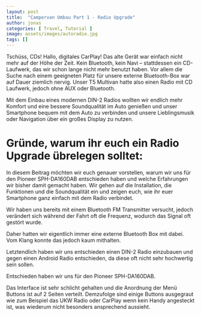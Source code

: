 ```yaml
---
layout: post
title:  "Campervan Umbau Part 1 - Radio Upgrade"
author: jonas
categories: [ Travel, Tutorial ]
image: assets/images/autoradio.jpg
tags: []
---
```


Tschüss, CDs! Hallo, digitales CarPlay! Das alte Gerät war einfach nicht mehr auf der Höhe der Zeit. Kein Bluetooth, kein Navi – stattdessen ein CD-Laufwerk, das wir schon lange nicht mehr benutzt haben. Vor allem die Suche nach einem geeigneten Platz für unsere externe Bluetooth-Box war auf Dauer ziemlich nervig. Unser T5 Multivan hatte also einen Radio mit CD Laufwerk, jedoch ohne AUX oder Bluetooth. 

Mit dem Einbau eines modernen DIN-2 Radios wollten wir endlich mehr Komfort und eine bessere Soundqualität im Auto genießen und unser Smartphone bequem mit dem Auto zu verbinden und unsere Lieblingsmusik oder Navigation über ein großes Display zu nutzen.

# Gründe, warum ihr euch ein Radio Upgrade übrelegen solltet: 

In diesem Beitrag möchten wir euch genauer vorstellen, warum wir uns für den Pioneer SPH-DA160DAB entschieden haben und welche Erfahrungen wir bisher damit gemacht haben. Wir gehen auf die Installation, die Funktionen und die Soundqualität ein und zeigen euch, wie ihr euer Smartphone ganz einfach mit dem Radio verbindet.

Wir haben uns bereits mit einem Bluetooth FM Transmitter versucht, jedoch verändert sich während der Fahrt oft die Frequenz, wodurch das Signal oft gestört wurde.

Daher hatten wir eigentlich immer eine externe Bluetooth Box mit dabei. Vom Klang konnte das jedoch kaum mithalten.

Letztendlich haben wir uns entschieden einen DIN-2 Radio einzubauen und gegen einen Android Radio entschieden, da diese oft nicht sehr hochwertig sein sollen. 

Entschieden haben wir uns für den Pioneer SPH-DA160DAB.

Das Interface ist sehr schlicht gehalten und die Anordnung der Menü Buttons ist auf 2 Seiten verteilt. Demzufolge sind einige Buttons ausgegraut wie zum Beispiel das UKW Radio oder CarPlay wenn kein Handy angesteckt ist, was wiederum nicht besonders ansprechend aussieht.
